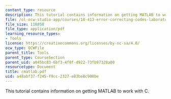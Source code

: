 ```yaml
---
content_type: resource
description: This tutorial contains information on getting MATLAB to work with C.
file: /ol-ocw-studio-app/courses/18-413-error-correcting-codes-laboratory-spring-2004/a48abf37f245f9cc2327e83be8c900be_cmatlab.pdf
file_size: 118058
file_type: application/pdf
learning_resource_types:
- Tools
license: https://creativecommons.org/licenses/by-nc-sa/4.0/
ocw_type: OCWFile
parent_title: Tools
parent_type: CourseSection
parent_uid: a045bc83-6bf3-4f8f-d922-73fb97328a80
resourcetype: Document
title: cmatlab.pdf
uid: a48abf37-f245-f9cc-2327-e83be8c900be
---
```

This tutorial contains information on getting MATLAB to work with C.